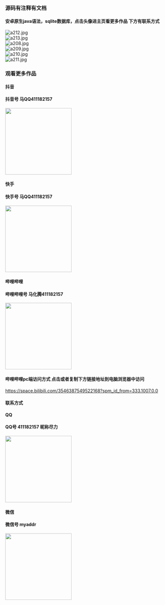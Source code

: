 ### 源码有注释有文档

#### 安卓原生java语法，sqlite数据库，点击头像进主页看更多作品 下方有联系方式
 <img src='https://img.alicdn.com/imgextra/i3/1658540494/O1CN01PP1lUH1FWIa9OMrCK_!!1658540494.jpg' alt='a212.jpg' /></br> 
 <img src='https://img.alicdn.com/imgextra/i3/1658540494/O1CN01C89oip1FWIa4rmDkT_!!1658540494.jpg' alt='a213.jpg' /></br> 
 <img src='https://img.alicdn.com/imgextra/i4/1658540494/O1CN014f5vfg1FWIa5XIMqr_!!1658540494.jpg' alt='a208.jpg' /></br> 
 <img src='https://img.alicdn.com/imgextra/i4/1658540494/O1CN01X972rq1FWIa9F3hl2_!!1658540494.jpg' alt='a209.jpg' /></br> 
 <img src='https://img.alicdn.com/imgextra/i3/1658540494/O1CN01r2553G1FWIa6wmlnH_!!1658540494.jpg' alt='a210.jpg' /></br> 
 <img src='https://img.alicdn.com/imgextra/i3/1658540494/O1CN01w41Rqw1FWIZwnANGu_!!1658540494.jpg' alt='a211.jpg' /></br>
### 观看更多作品

#### 抖音
#### 抖音号  马QQ411182157
<img src="https://gitee.com/QQ411182157/mingpian/raw/master/douyin.png" width="210px">

#### 快手
#### 快手号  马QQ411182157

<img src="https://gitee.com/QQ411182157/mingpian/raw/master/kuaishou.jpg" width="210px">

#### 哔哩哔哩
#### 哔哩哔哩号  马化腾411182157

<img src="https://gitee.com/QQ411182157/mingpian/raw/master/bili.png" width="210px">

#### 哔哩哔哩pc端访问方式 点击或者复制下方链接地址到电脑浏览器中访问

https://space.bilibili.com/3546387549522168?spm_id_from=333.1007.0.0


#### 联系方式
#### QQ
#### QQ号 411182157 昵称尽力

<img src="https://gitee.com/QQ411182157/mingpian/raw/master/qq.jpg" width="210px">

#### 微信
#### 微信号 myaddr

<img src="https://gitee.com/QQ411182157/mingpian/raw/master/weixin.png" width="210px">

